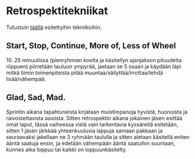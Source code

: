 # Retrospektitekniikat

Tutustuin [täällä](https://retrospectivewiki.org/index.php?title=Retrospective_Plans) esitettyihin tekniikoihin.

## Start, Stop, Continue, More of, Less of Wheel

10..25 minuutissa (pienryhmien koolta ja käsitellyn ajanjakson pituudelta riippuen) piirretään tauluun ympyrää, jaetaan se 5 osaan ja käydään läpi mitkä tiimin toimenpiteista pitää muuntaa/säilyttää/irrottaa/tehdä lisää/vähempää.

## Glad, Sad, Mad.

Sprintin aikana tapahtuneista kirjataan muistiinpanoja hyvistä, huonoista ja raivostettavista asioista. Sitten retrospektin aikana jokainen jäsen esittää omat laput, tässä vaiheessa vielä vain tarkentavia kyssäreitä esitetään, sitten 1 jäsen järkkää yhteenkuuluvia lappuja samaan pakkaan ja seuraavaksi jakellaan ne 3 ryhmään taululla ja sitten aletaan käsitellä eniten ääntä saatuja ensin, ja edetään vähempään ääntä saatuihin suuntaan, kunnes aika loppuu tai kaikki on loppuunkäsitelty.
